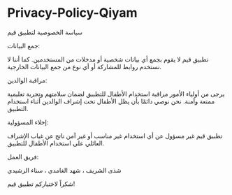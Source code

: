 # Privacy-Policy-Qiyam
سياسة الخصوصية لتطبيق قيم

جمع البيانات:


تطبيق قيم لا يقوم بجمع أي بيانات شخصية أو مدخلات من المستخدمين. كما أننا لا نستخدم روابط للمشاركة أو أي نوع من جمع البيانات الخارجية.



مراقبة الوالدين:


يرجى من أولياء الأمور مراقبة استخدام الأطفال للتطبيق لضمان سلامتهم وتجربة تعليمية ممتعة وآمنة. نحن نوصي دائمًا بأن يظل الأطفال تحت إشراف الوالدين أثناء استخدام التطبيق.



إخلاء المسؤولية:


تطبيق قيم غير مسؤول عن أي استخدام غير مناسب أو غير آمن ناتج عن غياب الإشراف العائلي على استخدام الأطفال للتطبيق.

فريق العمل:

شذى الشريف
، شهد الغامدي
، سناء الرشيدي

شكراً لاختياركم تطبيق قيم!
